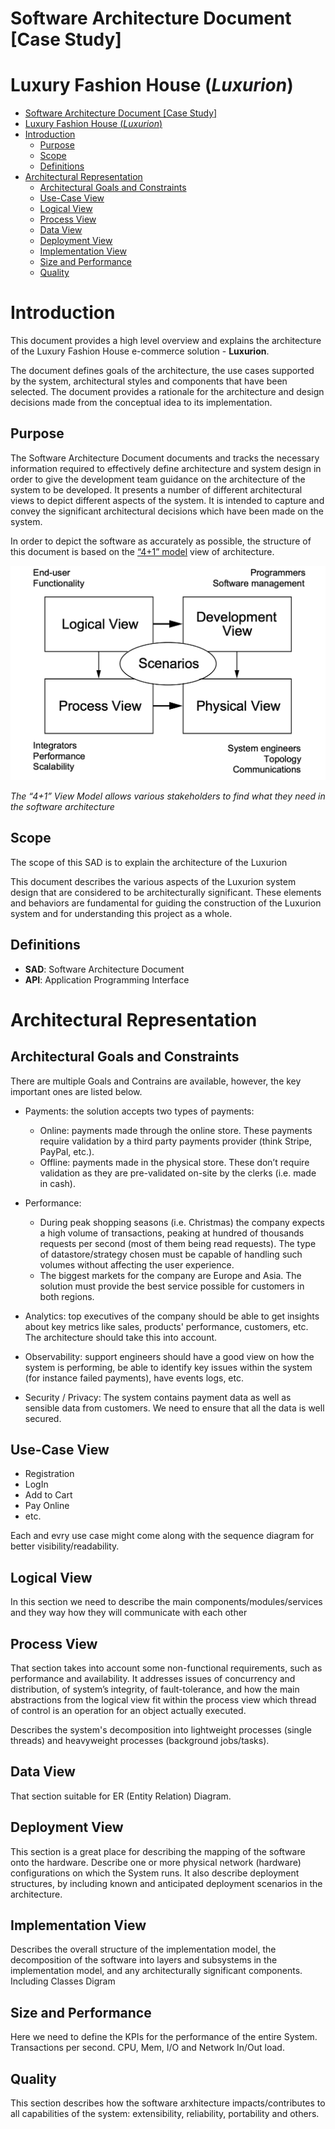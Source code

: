 # Software Architecture Document [Case Study]

# Luxury Fashion House (_Luxurion_)

- [Software Architecture Document [Case Study]](#software-architecture-document-case-study)
- [Luxury Fashion House (_Luxurion_)](#luxury-fashion-house-luxurion)
- [Introduction](#introduction)
  - [Purpose](#purpose)
  - [Scope](#scope)
  - [Definitions](#definitions)
- [Architectural Representation](#architectural-representation)
  - [Architectural Goals and Constraints](#architectural-goals-and-constraints)
  - [Use-Case View](#use-case-view)
  - [Logical View](#logical-view)
  - [Process View](#process-view)
  - [Data View](#data-view)
  - [Deployment View](#deployment-view)
  - [Implementation View](#implementation-view)
  - [Size and Performance](#size-and-performance)
  - [Quality](#quality)

# Introduction

This document provides a high level overview and explains the architecture of the Luxury Fashion House e-commerce solution - **Luxurion**. 

The document defines goals of the architecture, the use cases supported by the system, architectural styles and components that have been selected. The document provides a rationale for the architecture and design decisions made from the conceptual idea to its implementation.

## Purpose

The Software Architecture Document documents and tracks the necessary information required to effectively define architecture and system design in order to give the development team guidance on the architecture of the system to be developed. It presents a number of different architectural views to depict different aspects of the system.  It is intended to capture and convey the significant architectural decisions which have been made on the system.

In order to depict the software as accurately as possible, the structure of this document is based on the [“4+1” model](http://www3.software.ibm.com/ibmdl/pub/software/rational/web/whitepapers/2003/Pbk4p1.pdf) view of architecture.

![4+1 model!](assets/images/4+1_model.png)

_The “4+1” View Model allows various stakeholders to find what they need in the software architecture_

## Scope

The scope of this SAD is to explain the architecture of the Luxurion

This document describes the various aspects of the Luxurion system design that are considered to be architecturally significant. These elements and behaviors are fundamental for guiding the construction of the Luxurion system and for understanding this project as a whole. 

## Definitions

- **SAD**: Software Architecture Document
- **API**: Application Programming Interface

# Architectural Representation

## Architectural Goals and Constraints

There are multiple Goals and Contrains are available, however, the key important ones are listed below.

* Payments: the solution accepts two types of payments:
    * Online: payments made through the online store. These payments require validation by a third party payments provider (think Stripe, PayPal, etc.).
    * Offline: payments made in the physical store. These don’t require validation as they are pre-validated on-site by the clerks (i.e. made in cash).

* Performance:
  * During peak shopping seasons (i.e. Christmas) the company expects a high volume of transactions, peaking at hundred of thousands requests per second (most of them being read requests). The type of datastore/strategy chosen must be capable of handling such volumes without affecting the user experience.
  * The biggest markets for the company are Europe and Asia. The solution must provide the best service possible for customers in both regions.

* Analytics: top executives of the company should be able to get insights about key metrics like sales, products' performance, customers, etc. The architecture should take this into account. 

* Observability: support engineers should have a good view on how the system is performing, be able to identify key issues within the system (for instance failed payments), have events logs, etc.

* Security / Privacy: The system contains payment data as well as sensible data from customers. We need to ensure that all the data is well secured.

## Use-Case View

- Registration
- LogIn 
- Add to Cart
- Pay Online
- etc.

Each and evry use case might come along with the sequence diagram for better visibility/readability.

## Logical View

In this section we need to describe the main components/modules/services and they way how they will communicate with each other

## Process View

That section takes into account some non-functional requirements, such as performance and availability. It addresses issues of concurrency and distribution, of system’s integrity, of fault-tolerance, and how the main abstractions from the logical view fit within the process view which thread of control is an operation for an object actually executed.

Describes the system's decomposition into lightweight processes (single threads) and heavyweight processes (background jobs/tasks). 

## Data View

That section suitable for ER (Entity Relation) Diagram.

## Deployment View

This section is a great place for describing the mapping of the software onto the hardware. Describe one or more physical network (hardware) configurations on which the System runs. It also describe deployment structures, by including known and anticipated deployment scenarios in the architecture. 

## Implementation View

Describes the overall structure of the implementation model, the decomposition of the software into layers and subsystems in the implementation model, and any architecturally significant components. Including Classes Digram

## Size and Performance

Here we need to define the KPIs for the performance of the entire System. Transactions per second. CPU, Mem, I/O and Network In/Out load.

## Quality

This section describes how the software arxhitecture impacts/contributes to all capabilities of the system: extensibility, reliability, portability and others.
